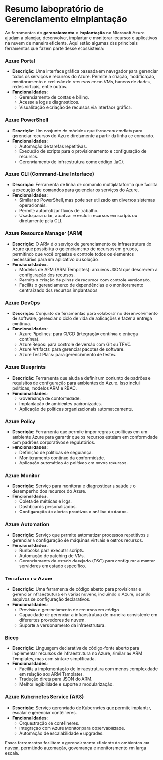 # Resumo labopratório de Gerenciamento eimplantação

As ferramentas de **gerenciamento** e **implantação** no Microsoft Azure ajudam a planejar, desenvolver, implantar e monitorar recursos e aplicativos na nuvem de maneira eficiente. Aqui estão algumas das principais ferramentas que fazem parte desse ecossistema:

### **Azure Portal**
   - **Descrição**: Uma interface gráfica baseada em navegador para gerenciar todos os serviços e recursos do Azure. Permite a criação, modificação, monitoramento e exclusão de recursos como VMs, bancos de dados, redes virtuais, entre outros.
   - **Funcionalidades**:
     - Gerenciamento de contas e billing.
     - Acesso a logs e diagnósticos.
     - Visualização e criação de recursos via interface gráfica.

### **Azure PowerShell**
   - **Descrição**: Um conjunto de módulos que fornecem cmdlets para gerenciar recursos do Azure diretamente a partir da linha de comando.
   - **Funcionalidades**:
     - Automação de tarefas repetitivas.
     - Execução de scripts para o provisionamento e configuração de recursos.
     - Gerenciamento de infraestrutura como código (IaC).

### **Azure CLI (Command-Line Interface)**
   - **Descrição**: Ferramenta de linha de comando multiplataforma que facilita a execução de comandos para gerenciar os serviços do Azure.
   - **Funcionalidades**:
     - Similar ao PowerShell, mas pode ser utilizado em diversos sistemas operacionais.
     - Permite automatizar fluxos de trabalho.
     - Usado para criar, atualizar e excluir recursos em scripts ou diretamente pela CLI.

### **Azure Resource Manager (ARM)**
   - **Descrição**: O ARM é o serviço de gerenciamento de infraestrutura do Azure que possibilita o gerenciamento de recursos em grupos, permitindo que você organize e controle todos os elementos necessários para um aplicativo ou solução.
   - **Funcionalidades**:
     - Modelos de ARM (ARM Templates): arquivos JSON que descrevem a configuração dos recursos.
     - Permite a criação de pilhas de recursos com controle versionado.
     - Facilita o gerenciamento de dependências e o monitoramento centralizado dos recursos implantados.

### **Azure DevOps**
   - **Descrição**: Conjunto de ferramentas para colaborar no desenvolvimento de software, gerenciar o ciclo de vida de aplicações e fazer a entrega contínua.
   - **Funcionalidades**:
     - Azure Pipelines: para CI/CD (integração contínua e entrega contínua).
     - Azure Repos: para controle de versão com Git ou TFVC.
     - Azure Artifacts: para gerenciar pacotes de software.
     - Azure Test Plans: para gerenciamento de testes.
   
### **Azure Blueprints**
   - **Descrição**: Ferramenta que ajuda a definir um conjunto de padrões e requisitos de configuração para ambientes do Azure. Isso inclui políticas, modelos ARM e RBAC.
   - **Funcionalidades**:
     - Governança de conformidade.
     - Implantação de ambientes padronizados.
     - Aplicação de políticas organizacionais automaticamente.

### **Azure Policy**
   - **Descrição**: Ferramenta que permite impor regras e políticas em um ambiente Azure para garantir que os recursos estejam em conformidade com padrões corporativos e regulatórios.
   - **Funcionalidades**:
     - Definição de políticas de segurança.
     - Monitoramento contínuo da conformidade.
     - Aplicação automática de políticas em novos recursos.

### **Azure Monitor**
   - **Descrição**: Serviço para monitorar e diagnosticar a saúde e o desempenho dos recursos do Azure.
   - **Funcionalidades**:
     - Coleta de métricas e logs.
     - Dashboards personalizados.
     - Configuração de alertas proativos e análise de dados.

### **Azure Automation**
   - **Descrição**: Serviço que permite automatizar processos repetitivos e gerenciar a configuração de máquinas virtuais e outros recursos.
   - **Funcionalidades**:
     - Runbooks para executar scripts.
     - Automação de patching de VMs.
     - Gerenciamento de estado desejado (DSC) para configurar e manter servidores em estado específico.

### **Terraform no Azure**
   - **Descrição**: Uma ferramenta de código aberto para provisionar e gerenciar infraestrutura em várias nuvens, incluindo o Azure, usando arquivos de configuração declarativos.
   - **Funcionalidades**:
     - Provisão e gerenciamento de recursos em código.
     - Capacidade de gerenciar a infraestrutura de maneira consistente em diferentes provedores de nuvem.
     - Suporte a versionamento da infraestrutura.

### **Bicep**
   - **Descrição**: Linguagem declarativa de código-fonte aberto para implementar recursos de infraestrutura no Azure, similar ao ARM Templates, mas com sintaxe simplificada.
   - **Funcionalidades**:
     - Facilita a implementação de infraestrutura com menos complexidade em relação aos ARM Templates.
     - Tradução direta para JSON do ARM.
     - Melhor legibilidade e suporte a modularização.

### **Azure Kubernetes Service (AKS)**
   - **Descrição**: Serviço gerenciado de Kubernetes que permite implantar, escalar e gerenciar contêineres.
   - **Funcionalidades**:
     - Orquestração de contêineres.
     - Integração com Azure Monitor para observabilidade.
     - Automação de escalabilidade e upgrades.

Essas ferramentas facilitam o gerenciamento eficiente de ambientes em nuvem, permitindo automação, governança e monitoramento em larga escala.
